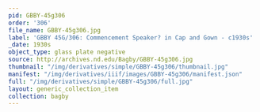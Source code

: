 ```yaml
---
pid: GBBY-45g306
order: '306'
file_name: GBBY-45g306.jpg
label: 'GBBY 45G/306: Commencement Speaker? in Cap and Gown - c1930s'
_date: 1930s
object_type: glass plate negative
source: http://archives.nd.edu/Bagby/GBBY-45g306.jpg
thumbnail: "/img/derivatives/simple/GBBY-45g306/thumbnail.jpg"
manifest: "/img/derivatives/iiif/images/GBBY-45g306/manifest.json"
full: "/img/derivatives/simple/GBBY-45g306/full.jpg"
layout: generic_collection_item
collection: bagby
---
```

